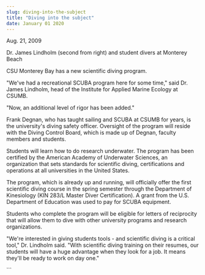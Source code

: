 ```yaml
---
slug: diving-into-the-subject
title: "Diving into the subject"
date: January 01 2020
---
```


 
<p>Aug. 21, 2009</p>
<p>
  Dr. James Lindholm (second from right) and student divers at Monterey Beach
</p>
<p></p>
<p>CSU Monterey Bay has a new scientific diving program.</p>
<p>
  "We've had a recreational SCUBA program here for some time," said Dr. James
  Lindholm, head of the Institute for Applied Marine Ecology at CSUMB.
</p>
<p>"Now, an additional level of rigor has been added."</p>
<p>
  Frank Degnan, who has taught sailing and SCUBA at CSUMB for years, is the
  university's diving safety officer. Oversight of the program will reside with
  the Diving Control Board, which is made up of Degnan, faculty members and
  students.
</p>
<p>
  Students will learn how to do research underwater. The program has been
  certified by the American Academy of Underwater Sciences, an organization that
  sets standards for scientific diving, certifications and operations at all
  universities in the United States.
</p>
<p>
  The program, which is already up and running, will officially offer the first
  scientific diving course in the spring semester through the Department of
  Kinesiology (KIN 283/L Master Diver Certification). A grant from the U.S.
  Department of Education was used to pay for SCUBA equipment.
</p>
<p>
  Students who complete the program will be eligible for letters of reciprocity
  that will allow them to dive with other university programs and research
  organizations.
</p>
<p>
  "We're interested in giving students tools - and scientific diving is a
  critical tool," Dr. Lindholm said. "With scientific diving training on their
  resumes, our students will have a huge advantage when they look for a job. It
  means they'll be ready to work on day one."
</p>
```
